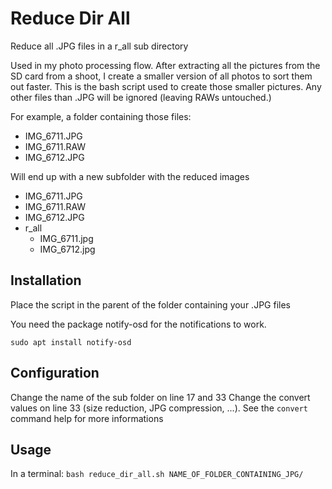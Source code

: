 # Reduce Dir All
Reduce all .JPG files in a r_all sub directory

Used in my photo processing flow. After extracting all the pictures from the SD card from a shoot, I create a smaller version of all photos to sort them out faster. This is the bash script used to create those smaller pictures. Any other files than .JPG will be ignored (leaving RAWs untouched.)


For example, a folder containing those files:
- IMG_6711.JPG
- IMG_6711.RAW
- IMG_6712.JPG

Will end up with a new subfolder with the reduced images
- IMG_6711.JPG
- IMG_6711.RAW
- IMG_6712.JPG
- r_all
  - IMG_6711.jpg
  - IMG_6712.jpg


## Installation
Place the script in the parent of the folder containing your .JPG files

You need the package notify-osd for the notifications to work.

`sudo apt install notify-osd`

## Configuration
Change the name of the sub folder on line 17 and 33
Change the convert values on line 33 (size reduction, JPG compression, ...). See the `convert` command help for more informations


## Usage
In a terminal:
`bash reduce_dir_all.sh NAME_OF_FOLDER_CONTAINING_JPG/`

